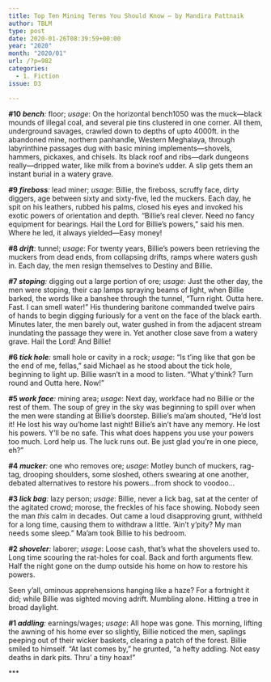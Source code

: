 ```yaml
---
title: Top Ten Mining Terms You Should Know – by Mandira Pattnaik
author: TBLM
type: post
date: 2020-01-26T08:39:59+00:00
year: "2020"
month: "2020/01"
url: /?p=982
categories:
  - 1. Fiction
issue: D3

---
```

**#10 _bench_**_:_ floor; _usage_: On the horizontal bench1050 was the muck&#8212;black mounds of illegal coal, and several pie tins clustered in one corner. All them, underground savages, crawled down to depths of upto 4000ft. in the abandoned mine, northern panhandle, Western Meghalaya, through labyrinthine passages dug with basic mining implements&#8212;shovels, hammers, pickaxes, and chisels. Its black roof and ribs&#8212;dark dungeons really&#8212;dripped water, like milk from a bovine’s udder. A slip gets them an instant burial in a watery grave.

**#9 _fireboss_**_:_ lead miner; _usage_: Billie, the fireboss, scruffy face, dirty diggers, age between sixty and sixty-five, led the muckers. Each day, he spit on his leathers, rubbed his palms, closed his eyes and invoked his exotic powers of orientation and depth. “Billie’s real clever. Need no fancy equipment for bearings. Hail the Lord for Billie’s powers,” said his men. Where he led, it always yielded&#8212;Easy money!

**#8 _drift_**_:_ tunnel; _usage_: For twenty years, Billie’s powers been retrieving the muckers from dead ends, from collapsing drifts, ramps where waters gush in. Each day, the men resign themselves to Destiny and Billie.

**#7 _stoping_**_:_ digging out a large portion of ore; _usage_: Just the other day, the men were stoping, their cap lamps spraying beams of light, when Billie barked, the words like a banshee through the tunnel, “Turn right. Outta here. Fast. I can smell water!” His thundering baritone commanded twelve pairs of hands to begin digging furiously for a vent on the face of the black earth. Minutes later, the men barely out, water gushed in from the adjacent stream inundating the passage they were in. Yet another close save from a watery grave. Hail the Lord! And Billie!

**#6 _tick hole_**_:_ small hole or cavity in a rock; _usage_: “Is t’ing like that gon be the end of me, fellas,” said Michael as he stood about the tick hole, beginning to light up. Billie wasn’t in a mood to listen. “What y’think? Turn round and Outta here. Now!”

**#5 _work face_**_:_ mining area; _usage_: Next day, workface had no Billie or the rest of them. The soup of grey in the sky was beginning to spill over when the men were standing at Billie’s doorstep. Billie’s ma’am shouted, “He’d lost it! He lost his way ou’home last night! Billie’s ain’t have any memory. He lost his powers. Y’ll be no safe. This what does happens you use your powers too much. Lord help us. The luck runs out. Be just glad you’re in one piece, eh?”

**#4 _mucker_**_:_ one who removes ore; _usage_: Motley bunch of muckers, rag-tag, drooping shoulders, some sloshed, others swearing at one another, debated alternatives to restore his powers&#8230;from shock to voodoo&#8230;

**#3 _lick bag_**_:_ lazy person; _usage_: Billie, never a lick bag, sat at the center of the agitated crowd; morose, the freckles of his face showing. Nobody seen the man _this_ calm in decades. Out came a loud disapproving grunt, withheld for a long time, causing them to withdraw a little. ‘Ain’t y’pity? My man needs some sleep.” Ma’am took Billie to his bedroom.

**#2 _shoveler_**_:_ laborer; _usage_: Loose cash, that’s what the shovelers used to. Long time scouring the rat-holes for coal. Back and forth arguments flew. Half the night gone on the dump outside his home on how to restore his powers.

Seen y’all, ominous apprehensions hanging like a haze? For a fortnight it did; while Billie was sighted moving adrift. Mumbling alone. Hitting a tree in broad daylight.

**#1 _addling_**_:_ earnings/wages; _usage_: All hope was gone. This morning, lifting the awning of his home ever so slightly, Billie noticed the men, saplings peeping out of their wicker baskets, clearing a patch of the forest. Billie smiled to himself. “At last comes by,” he grunted, “a hefty addling. Not easy deaths in dark pits. Thru’ a tiny hoax!”

\***